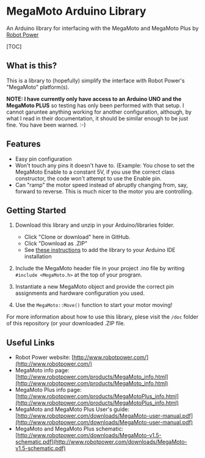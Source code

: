 # MegaMoto Arduino Library
An Arduino library for interfacing with the MegaMoto and MegaMoto Plus by [Robot Power](http://www.robotpower.com/)

[TOC]

## What is this?

This is a library to (hopefully) simplify the interface with Robot Power's "MegaMoto" platform(s).

**NOTE: I have currently only have access to an Arduino UNO and the MegaMoto PLUS** so testing has only been performed with that setup. I cannot garuntee anything working for another configuration, although, by what I read in their documentation, it should be similar enough to be just fine. You have been warned. :-) 

## Features

* Easy pin configuration
* Won't touch any pins it doesn't have to. (Example: You chose to set the MegaMoto Enable to a constant 5V, if you use the correct class constructor, the code won't attempt to use the Enable pin.
* Can "ramp" the motor speed instead of abruptly changing from, say, forward to reverse. This is much nicer to the motor you are controlling.

## Getting Started

1. Download this library and unzip in your Arduino/libraries folder. 
   * Click "Clone or download" here in GitHub. 
   * Click "Download as .ZIP" 
   * See [these instructions](https://www.arduino.cc/en/Guide/Libraries) to add the library to your Arduino IDE installation

2. Include the MegaMoto header file in your project .ino file by writing `#include <MegaMoto.h>` at the top of your program.
3. Instantiate a new MegaMoto object and provide the correct pin assignments and hardware configuration you used.
4. Use the `MegaMoto::Move()` function to start your motor moving!

For more information about how to use this library, plese visit the `/doc` folder of this repository (or your downloaded .ZIP file.


## Useful Links

* Robot Power website: [http://www.robotpower.com/](http://www.robotpower.com/)
* MegaMoto info page: [http://www.robotpower.com/products/MegaMoto_info.html](http://www.robotpower.com/products/MegaMoto_info.html)
* MegaMoto Plus info page: [http://www.robotpower.com/products/MegaMotoPlus_info.html](http://www.robotpower.com/products/MegaMotoPlus_info.html)
* MegaMoto and MegaMoto Plus User's guide: [http://www.robotpower.com/downloads/MegaMoto-user-manual.pdf](http://www.robotpower.com/downloads/MegaMoto-user-manual.pdf)
* MegaMoto and MegaMoto Plus schematic: [http://www.robotpower.com/downloads/MegaMoto-v1.5-schematic.pdf](http://www.robotpower.com/downloads/MegaMoto-v1.5-schematic.pdf)
